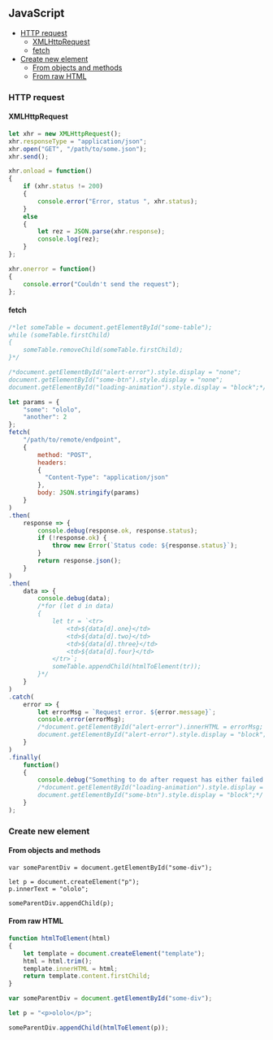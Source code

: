## JavaScript

<!-- MarkdownTOC -->

- [HTTP request](#http-request)
    - [XMLHttpRequest](#xmlhttprequest)
    - [fetch](#fetch)
- [Create new element](#create-new-element)
    - [From objects and methods](#from-objects-and-methods)
    - [From raw HTML](#from-raw-html)

<!-- /MarkdownTOC -->

### HTTP request

#### XMLHttpRequest

``` js
let xhr = new XMLHttpRequest();
xhr.responseType = "application/json";
xhr.open("GET", "/path/to/some.json");
xhr.send();

xhr.onload = function()
{
    if (xhr.status != 200)
    {
        console.error("Error, status ", xhr.status);
    }
    else
    {
        let rez = JSON.parse(xhr.response);
        console.log(rez);
    }
};

xhr.onerror = function()
{
    console.error("Couldn't send the request");
};
```

#### fetch

``` js
/*let someTable = document.getElementById("some-table");
while (someTable.firstChild)
{
    someTable.removeChild(someTable.firstChild);
}*/

/*document.getElementById("alert-error").style.display = "none";
document.getElementById("some-btn").style.display = "none";
document.getElementById("loading-animation").style.display = "block";*/

let params = {
    "some": "ololo",
    "another": 2
};
fetch(
    "/path/to/remote/endpoint",
    {
        method: "POST",
        headers:
        {
          "Content-Type": "application/json"
        },
        body: JSON.stringify(params)
    }
)
.then(
    response => {
        console.debug(response.ok, response.status);
        if (!response.ok) {
            throw new Error(`Status code: ${response.status}`);
        }
        return response.json();
    }
)
.then(
    data => {
        console.debug(data);
        /*for (let d in data)
        {
            let tr = `<tr>
                <td>${data[d].one}</td>
                <td>${data[d].two}</td>
                <td>${data[d].three}</td>
                <td>${data[d].four}</td>
            </tr>`;
            someTable.appendChild(htmlToElement(tr));
        }*/
    }
)
.catch(
    error => {
        let errorMsg = `Request error. ${error.message}`;
        console.error(errorMsg);
        /*document.getElementById("alert-error").innerHTML = errorMsg;
        document.getElementById("alert-error").style.display = "block";*/
    }
)
.finally(
    function()
    {
        console.debug("Something to do after request has either failed or succeeded");
        /*document.getElementById("loading-animation").style.display = "none";
        document.getElementById("some-btn").style.display = "block";*/
    }
);
````

### Create new element

#### From objects and methods

```
var someParentDiv = document.getElementById("some-div");

let p = document.createElement("p");
p.innerText = "ololo";

someParentDiv.appendChild(p);
```

#### From raw HTML

``` js
function htmlToElement(html)
{
    let template = document.createElement("template");
    html = html.trim();
    template.innerHTML = html;
    return template.content.firstChild;
}

var someParentDiv = document.getElementById("some-div");

let p = "<p>ololo</p>";

someParentDiv.appendChild(htmlToElement(p));
```
